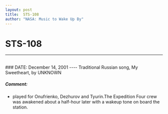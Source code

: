 ```yaml
---
layout: post
title:  STS-108
author: "NASA: Music to Wake Up By"
---
```


# STS-108
----
<br/>
### DATE: December 14, 2001
----
Traditional Russian song, My Sweetheart, by UNKNOWN

##### Comment:
* played for Onufrienko, Dezhurov and Tyurin.The Expedition Four crew was awakened about a half-hour later with a wakeup tone on board the station.
